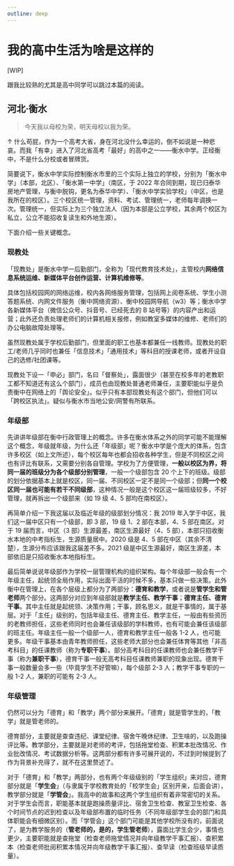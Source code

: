 ```yaml
---
outline: deep
---
```


# 我的高中生活为啥是这样的

[WIP]

跟我比较熟的尤其是高中同学可以跳过本篇的阅读。

## 河北·衡水

> 今天我以母校为荣，明天母校以我为荣。

↑ 什么苟屁，作为一个高考大省，身在河北没什么幸运的，倒不如说是一种悲哀。而我「有幸」进入了河北省高考「最好」的高中之一——衡水中学。正经衡中，不是什么分校或者冒牌货。

简要说下，衡水中学实际控制衡水市里的三个实际上独立的学校，分别为「衡水中学」（本部，北区）、「衡水第一中学」（南区，于 2022 年合同到期，现已归泰华房地产管理，与衡中脱钩，更名为泰华中学）、「衡水中学实验学校」（中区，也是我所在的校区）。三个校区统一管理，资料、考试、管理统一，老师每年调换一次。管理统一，但实际上为三个独立法人（因为本部是公立学校，其余两个校区为私立，公立不能招收复读生和外地生源）。

下面介绍一些关键概念。

### 现教处

「现教处」是衡水中学一后勤部门，全称为「现代教育技术处」，主管校内**网络信息系统运维、新媒体平台创作运营、计算机维修等**。

具体包括校园网的网络运维，校内各网络服务管理，包括网上阅卷系统、学生小测答题系统、内网文件服务（衡中网络资源）、衡中校园网导航（w3）等；衡水中学各新媒体平台（微信公众号、抖音号、已经死去的 B 站号等）的内容产出和运营；此外还负责处理老师们的计算机相关报修，例如教室多媒体的维修、老师们的办公电脑故障处理等。

虽然现教处属于学校后勤部门，但里面的职工也基本都兼任一线教师。现教处的职工/老师几乎同时也兼任「信息技术」「通用技术」等科目的授课老师，或者开设自己的选修/社团课等。

现教处下设一「申必」部门，名曰「督察处」，露面很少（甚至在校多年的老教职工都不知道还有这么个部门），成员也由现教处普通老师兼任，主要职能似乎是负责衡中在网络上的「舆论安全」。似乎只有本部现教处有这个部门，但他们可以「跨校区执法」。疑似与衡水市当地公安/网警有所联系。

### 年级部

先讲讲年级部在衡中行政管理上的概念。许多在衡水体系之外的同学可能不能理解这个概念，年级就年级，为什么还「年级部」呢？衡水中学是个庞大的体系，包含许多校区（如上文所述），每个校区每年也都会招收各种学生，但是不同校区之间也有评比有联系，又需要分别各自管理。学校为了方便管理，**一般以校区为界，将同一届的班级分为各个级部分别管理**，一般一个级部包含 20 个上下的班级。级部的划分依据基本上就是校区，同一届、不同校区一定不是同一个级部；但**同一个校区同一届也可能有若干不同级部**，这种情况一般是这个校区这一届班级较多，不好管理，就再拆出一个级部来（如 19 级 4、5 部均在南校区）。

再简单介绍一下我这届以及临近年级的级部划分情况：我 2019 年入学于中区，我们这一届中区只有一个级部，即 3 部，19 级 1、2 部在本部，4、5 部在南区。对于 19 届而言，中区（3 部）生源最差，南区生源最好（4、5 部），本部只招收衡水本地的中考指标生，生源质量居中。2020 级是 4、5 部在中区（其余不清楚），生源分布应该跟我这届差不多。2021 级是中区生源最好，南区生源差，本部依旧是只招收衡水本地指标生。

最后简单说说年级部作为学校一层管理机构的组织架构。每个年级部一般会有一个年级主任，起统领全局作用，实际出面干活的时候不多，基本只做一些决策。此外衡中在管理上，在各个层级上都分为了两部分：**德育和教学**，或者说是**管学生和管老师**两个部分。这两部分对应到年级部就是**教学主任、教学干事**；**德育主任、德育干事**。其中主任就是起统领、决策作用；干事，顾名思义，就是干事情的，属于基层。对于「主任」级别的，包括年级主任、德育主任、教学主任，一般由有些资历的老教师担任，这些老师同时也会兼任该级部的学科教师，也有可能会兼任该级部的班主任。年级主任一般一个级部一人，德育和教学主任一般各 1-2 人，也可能更多。年级干事基本由青年教师担任，这些老师大部分也会兼任体育等其他「非高考科目」的任课教师（称为**专职干事**）。部分高考科目的任课教师也会兼任教学干事（称为**兼职干事**），德育干事一般无高考科目任课教师兼职的现象出现。德育干事一般数量会多一些（毕竟学生不好管嘛），每个级部 2-3 人；教学干事专职的一般 1-2 人，兼职的可能有 2-3 人。

### 年级管理

仍然可以分为「德育」和「教学」两个部分来展开。「德育」就是管学生的，「教学」就是管老师的。

德育部分，主要就是查查违纪、课堂纪律、宿舍午晚休纪律、卫生啥的，以及跑操评比等。教学部分，主要就是对老师的考评，包括拖堂检查、积累本批改情况、作业批改情况、考试数据分析等。这两部分都有许多可展开说的，不过到时候提到了作为背景补充得了，就不在这里赘述了。

对于「德育」和「教学」两部分，也有两个年级级别的「学生组织」来对应，德育部分就是「**学生会**」（与隶属于学校教育处的「校学生会」区别开来，后面会讲），教学部分就是「**学管会**」。我高中的故事和这两个学生组织有着非常密切的关系。对于学生会而言，职能基本就是跑操质量评比、宿舍卫生检查、教室卫生检查、各个时间节点的迟到检查以及年级部布置的临时任务（不同年级部学生会的部门和具体职能会有细微区别）。而「学管会」这个部门可能是其他学校所没有的，前面说了，是为教学服务的（**管老师的，是的，学生管老师**），露面比学生会少，事情也更少，主要职能就是查拖堂（检查老师拖堂情况并向年级教学干事汇报）、查积累本（检查老师批阅积累本情况并向年级教学干事汇报）、查早读（检查班级早读质量）。